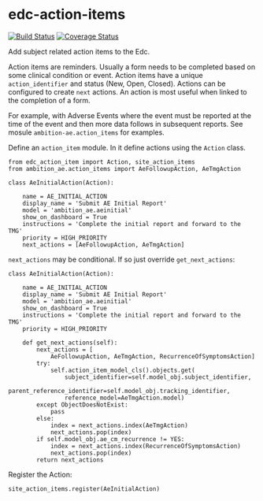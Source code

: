 # edc-action-items

[![Build Status](https://travis-ci.org/botswana-harvard/edc-action-item.svg?branch=develop)](https://travis-ci.org/botswana-harvard/edc-action-item) [![Coverage Status](https://coveralls.io/repos/github/botswana-harvard/edc-action-item/badge.svg?branch=develop)](https://coveralls.io/github/botswana-harvard/edc-action-item?branch=develop)


Add subject related action items to the Edc.

Action items are reminders. Usually a form needs to be completed based on some clinical condition or event. Action items have a unique `action_identifier` and status (New, Open, Closed). Actions can be configured to create `next` actions. An action is most useful when linked to the completion of a form.

For example, with Adverse Events where the event must be reported at the time of the event and then more data follows in subsequent reports. See mosule `ambition-ae.action_items` for examples. 

Define an `action_item` module. In it define actions using the `Action` class.

    from edc_action_item import Action, site_action_items
    from ambition_ae.action_items import AeFollowupAction, AeTmgAction

    class AeInitialAction(Action):
    
        name = AE_INITIAL_ACTION
        display_name = 'Submit AE Initial Report'
        model = 'ambition_ae.aeinitial'
        show_on_dashboard = True
        instructions = 'Complete the initial report and forward to the TMG'
        priority = HIGH_PRIORITY
        next_actions = [AeFollowupAction, AeTmgAction]
        
`next_actions` may be conditional. If so just override `get_next_actions`:
    
    class AeInitialAction(Action):
    
        name = AE_INITIAL_ACTION
        display_name = 'Submit AE Initial Report'
        model = 'ambition_ae.aeinitial'
        show_on_dashboard = True
        instructions = 'Complete the initial report and forward to the TMG'
        priority = HIGH_PRIORITY

        def get_next_actions(self):
            next_actions = [
                AeFollowupAction, AeTmgAction, RecurrenceOfSymptomsAction]
            try:
                self.action_item_model_cls().objects.get(
                    subject_identifier=self.model_obj.subject_identifier,
                    parent_reference_identifier=self.model_obj.tracking_identifier,
                    reference_model=AeTmgAction.model)
            except ObjectDoesNotExist:
                pass
            else:
                index = next_actions.index(AeTmgAction)
                next_actions.pop(index)
            if self.model_obj.ae_cm_recurrence != YES:
                index = next_actions.index(RecurrenceOfSymptomsAction)
                next_actions.pop(index)
            return next_actions


Register the Action:
    
    site_action_items.register(AeInitialAction)
 